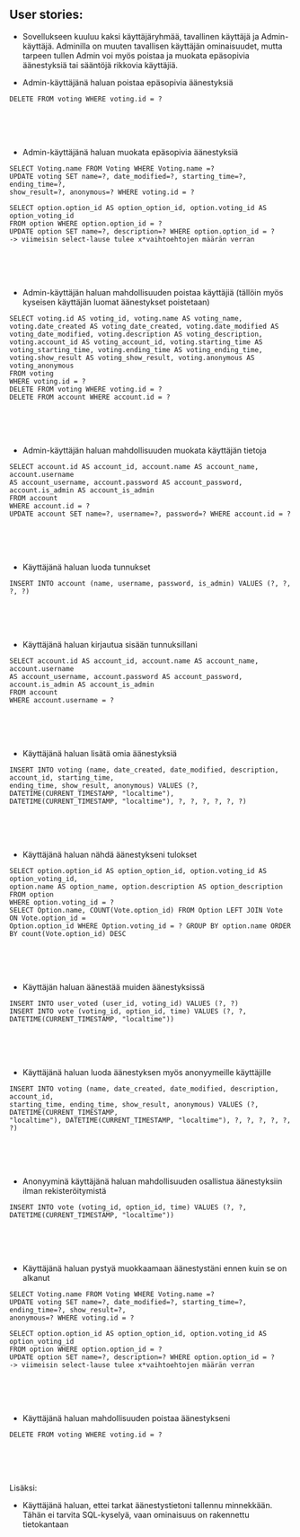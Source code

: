 ## User stories:

- Sovellukseen kuuluu kaksi käyttäjäryhmää, tavallinen käyttäjä ja Admin-käyttäjä. Adminilla on muuten tavallisen käyttäjän ominaisuudet, mutta tarpeen tullen Admin voi myös poistaa ja muokata epäsopivia äänestyksiä tai sääntöjä rikkovia käyttäjiä.

- Admin-käyttäjänä haluan poistaa epäsopivia äänestyksiä

```
DELETE FROM voting WHERE voting.id = ?
```
<br>
<br>
<br>

- Admin-käyttäjänä haluan muokata epäsopivia äänestyksiä

```
SELECT Voting.name FROM Voting WHERE Voting.name =?
UPDATE voting SET name=?, date_modified=?, starting_time=?, ending_time=?, 
show_result=?, anonymous=? WHERE voting.id = ?

SELECT option.option_id AS option_option_id, option.voting_id AS option_voting_id 
FROM option WHERE option.option_id = ?
UPDATE option SET name=?, description=? WHERE option.option_id = ?
-> viimeisin select-lause tulee x*vaihtoehtojen määrän verran
```
<br>
<br>
<br>

- Admin-käyttäjän haluan mahdollisuuden poistaa käyttäjiä (tällöin myös kyseisen käyttäjän luomat äänestykset poistetaan)

```
SELECT voting.id AS voting_id, voting.name AS voting_name, voting.date_created AS voting_date_created, voting.date_modified AS voting_date_modified, voting.description AS voting_description, voting.account_id AS voting_account_id, voting.starting_time AS voting_starting_time, voting.ending_time AS voting_ending_time, voting.show_result AS voting_show_result, voting.anonymous AS voting_anonymous 
FROM voting 
WHERE voting.id = ?
DELETE FROM voting WHERE voting.id = ?
DELETE FROM account WHERE account.id = ?
```
<br>
<br>
<br>

- Admin-käyttäjän haluan mahdollisuuden muokata käyttäjän tietoja

```
SELECT account.id AS account_id, account.name AS account_name, account.username 
AS account_username, account.password AS account_password, account.is_admin AS account_is_admin 
FROM account 
WHERE account.id = ?
UPDATE account SET name=?, username=?, password=? WHERE account.id = ?

```
<br>
<br>
<br>

- Käyttäjänä haluan luoda tunnukset

```
INSERT INTO account (name, username, password, is_admin) VALUES (?, ?, ?, ?)
```
<br>
<br>
<br>

- Käyttäjänä haluan kirjautua sisään tunnuksillani

```
SELECT account.id AS account_id, account.name AS account_name, account.username 
AS account_username, account.password AS account_password, account.is_admin AS account_is_admin 
FROM account 
WHERE account.username = ?
```
<br>
<br>
<br>

- Käyttäjänä haluan lisätä omia äänestyksiä

```
INSERT INTO voting (name, date_created, date_modified, description, account_id, starting_time, 
ending_time, show_result, anonymous) VALUES (?, DATETIME(CURRENT_TIMESTAMP, "localtime"), 
DATETIME(CURRENT_TIMESTAMP, "localtime"), ?, ?, ?, ?, ?, ?)
```
<br>
<br>
<br>

- Käyttäjänä haluan nähdä äänestykseni tulokset

```
SELECT option.option_id AS option_option_id, option.voting_id AS option_voting_id, 
option.name AS option_name, option.description AS option_description 
FROM option 
WHERE option.voting_id = ?
SELECT Option.name, COUNT(Vote.option_id) FROM Option LEFT JOIN Vote ON Vote.option_id = 
Option.option_id WHERE Option.voting_id = ? GROUP BY option.name ORDER BY count(Vote.option_id) DESC
```
<br>
<br>
<br>


- Käyttäjän haluan äänestää muiden äänestyksissä

```
INSERT INTO user_voted (user_id, voting_id) VALUES (?, ?)
INSERT INTO vote (voting_id, option_id, time) VALUES (?, ?, 
DATETIME(CURRENT_TIMESTAMP, "localtime"))
```
<br>
<br>
<br>

- Käyttäjänä haluan luoda äänestyksen myös anonyymeille käyttäjille

```
INSERT INTO voting (name, date_created, date_modified, description, account_id, 
starting_time, ending_time, show_result, anonymous) VALUES (?, DATETIME(CURRENT_TIMESTAMP, 
"localtime"), DATETIME(CURRENT_TIMESTAMP, "localtime"), ?, ?, ?, ?, ?, ?)
```
<br>
<br>
<br>

- Anonyyminä käyttäjänä haluan mahdollisuuden osallistua äänestyksiin ilman rekisteröitymistä

```
INSERT INTO vote (voting_id, option_id, time) VALUES (?, ?, DATETIME(CURRENT_TIMESTAMP, "localtime"))
```
<br>
<br>
<br>


- Käyttäjänä haluan pystyä muokkaamaan äänestystäni ennen kuin se on alkanut

```
SELECT Voting.name FROM Voting WHERE Voting.name =?
UPDATE voting SET name=?, date_modified=?, starting_time=?, ending_time=?, show_result=?, 
anonymous=? WHERE voting.id = ?

SELECT option.option_id AS option_option_id, option.voting_id AS option_voting_id 
FROM option WHERE option.option_id = ?
UPDATE option SET name=?, description=? WHERE option.option_id = ?
-> viimeisin select-lause tulee x*vaihtoehtojen määrän verran
```
<br>
<br>
<br>

- Käyttäjänä haluan mahdollisuuden poistaa äänestykseni
```
DELETE FROM voting WHERE voting.id = ?
```
<br>
<br>
<br>

Lisäksi:
- Käyttäjänä haluan, ettei tarkat äänestystietoni tallennu minnekkään. 
Tähän ei tarvita SQL-kyselyä, vaan ominaisuus on rakennettu tietokantaan



